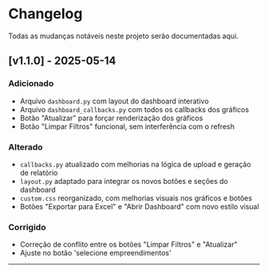 # Changelog

Todas as mudanças notáveis neste projeto serão documentadas aqui.

## [v1.1.0] - 2025-05-14

### Adicionado
- Arquivo `dashboard.py` com layout do dashboard interativo
- Arquivo `dashboard_callbacks.py` com todos os callbacks dos gráficos
- Botão "Atualizar" para forçar renderização dos gráficos
- Botão "Limpar Filtros" funcional, sem interferência com o refresh

### Alterado
- `callbacks.py` atualizado com melhorias na lógica de upload e geração de relatório
- `layout.py` adaptado para integrar os novos botões e seções do dashboard
- `custom.css` reorganizado, com melhorias visuais nos gráficos e botões
- Botões "Exportar para Excel" e "Abrir Dashboard" com novo estilo visual

### Corrigido
- Correção de conflito entre os botões "Limpar Filtros" e "Atualizar"
- Ajuste no botão 'selecione empreendimentos' 

---


